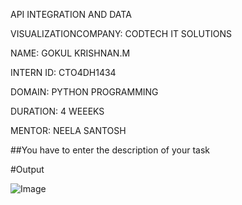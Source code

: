 API INTEGRATION AND DATA

VISUALIZATIONCOMPANY: CODTECH IT SOLUTIONS

NAME: GOKUL KRISHNAN.M

INTERN ID: CTO4DH1434

DOMAIN: PYTHON PROGRAMMING

DURATION: 4 WEEEKS

MENTOR: NEELA SANTOSH

##You have to enter the description of your task

#Output

![Image](https://github.com/user-attachments/assets/2ccc0657-8860-44a4-bcc8-1cec70388121)
